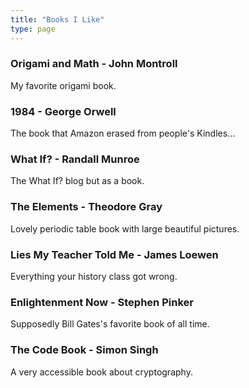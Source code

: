 ```yaml
---
title: "Books I Like"
type: page
---
```



### Origami and Math - John Montroll

My favorite origami book.

### 1984 - George Orwell

The book that Amazon erased from people's Kindles...

### What If? - Randall Munroe

The What If? blog but as a book.

### The Elements - Theodore Gray

Lovely periodic table book with large beautiful pictures.

### Lies My Teacher Told Me - James Loewen

Everything your history class got wrong.

### Enlightenment Now - Stephen Pinker

Supposedly Bill Gates's favorite book of all time.

### The Code Book - Simon Singh

A very accessible book about cryptography.

